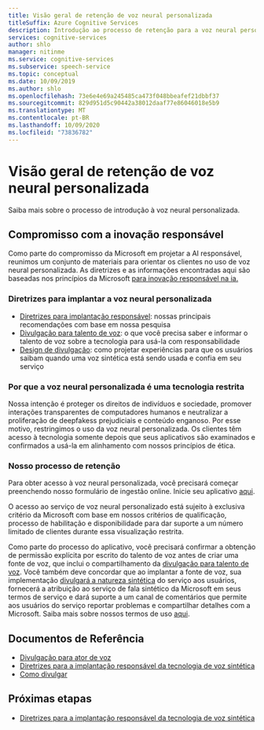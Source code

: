 ```yaml
---
title: Visão geral de retenção de voz neural personalizada
titleSuffix: Azure Cognitive Services
description: Introdução ao processo de retenção para a voz neural personalizada.
services: cognitive-services
author: shlo
manager: nitinme
ms.service: cognitive-services
ms.subservice: speech-service
ms.topic: conceptual
ms.date: 10/09/2019
ms.author: shlo
ms.openlocfilehash: 73e6e4e69a245485ca473f048bbeafef21dbbf37
ms.sourcegitcommit: 829d951d5c90442a38012daaf77e86046018e5b9
ms.translationtype: MT
ms.contentlocale: pt-BR
ms.lasthandoff: 10/09/2020
ms.locfileid: "73836782"
---
```

# <a name="custom-neural-voice-gating-overview"></a>Visão geral de retenção de voz neural personalizada

Saiba mais sobre o processo de introdução à voz neural personalizada.

## <a name="commitment-to-responsible-innovation"></a>Compromisso com a inovação responsável

Como parte do compromisso da Microsoft em projetar a AI responsável, reunimos um conjunto de materiais para orientar os clientes no uso de voz neural personalizada. As diretrizes e as informações encontradas aqui são baseadas nos princípios da Microsoft [para inovação responsável na ia.](https://www.microsoft.com/AI/our-approach-to-ai)

### <a name="guidance-for-deploying-custom-neural-voice"></a>Diretrizes para implantar a voz neural personalizada

- [Diretrizes para implantação responsável](concepts-guidelines-responsible-deployment-synthetic.md): nossas principais recomendações com base em nossa pesquisa
- [Divulgação para talento de voz](https://aka.ms/disclosure-voice-talent): o que você precisa saber e informar o talento de voz sobre a tecnologia para usá-la com responsabilidade
- [Design de divulgação](concepts-disclosure-guidelines.md): como projetar experiências para que os usuários saibam quando uma voz sintética está sendo usada e confia em seu serviço

### <a name="why-custom-neural-voice-is-a-gated-technology"></a>Por que a voz neural personalizada é uma tecnologia restrita

Nossa intenção é proteger os direitos de indivíduos e sociedade, promover interações transparentes de computadores humanos e neutralizar a proliferação de deepfakess prejudiciais e conteúdo enganoso. Por esse motivo, restringimos o uso da voz neural personalizada. Os clientes têm acesso à tecnologia somente depois que seus aplicativos são examinados e confirmados a usá-la em alinhamento com nossos princípios de ética.

### <a name="our-gating-process"></a>Nosso processo de retenção

Para obter acesso à voz neural personalizada, você precisará começar preenchendo nosso formulário de ingestão online. Inicie seu aplicativo [aqui](https://aka.ms/custom-neural-intake-form).

O acesso ao serviço de voz neural personalizado está sujeito à exclusiva critério da Microsoft com base em nossos critérios de qualificação, processo de habilitação e disponibilidade para dar suporte a um número limitado de clientes durante essa visualização restrita.

Como parte do processo do aplicativo, você precisará confirmar a obtenção de permissão explícita por escrito do talento de voz antes de criar uma fonte de voz, que inclui o compartilhamento da [divulgação para talento de voz](https://aka.ms/disclosure-voice-talent). Você também deve concordar que ao implantar a fonte de voz, sua implementação [divulgará a natureza sintética](concepts-disclosure-guidelines.md) do serviço aos usuários, fornecerá a atribuição ao serviço de fala sintético da Microsoft em seus termos de serviço e dará suporte a um canal de comentários que permite aos usuários do serviço reportar problemas e compartilhar detalhes com a Microsoft. Saiba mais sobre nossos termos de uso [aqui](https://aka.ms/custom-neural-code-of-conduct).

## <a name="reference-docs"></a>Documentos de Referência

* [Divulgação para ator de voz](https://aka.ms/disclosure-voice-talent)
* [Diretrizes para a implantação responsável da tecnologia de voz sintética](concepts-guidelines-responsible-deployment-synthetic.md)
* [Como divulgar](concepts-disclosure-guidelines.md)

## <a name="next-steps"></a>Próximas etapas

* [Diretrizes para a implantação responsável da tecnologia de voz sintética](concepts-guidelines-responsible-deployment-synthetic.md)
